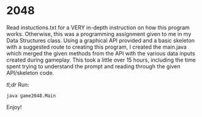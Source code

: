 2048
====

Read instuctions.txt for a VERY in-depth instruction on how this program works.
Otherwise, this was a programming assignment given to me in my Data Structures class. 
Using a graphical API provided and a basic skeleton with a suggested route to creating this program,
I created the main.java which merged the given methods from the API with the various data inputs created during gameplay.
This took a little over 15 hours, including the time spent trying to understand the prompt and reading through the given API/skeleton code.


*tl;dr* Run:

    java game2048.Main


Enjoy!


